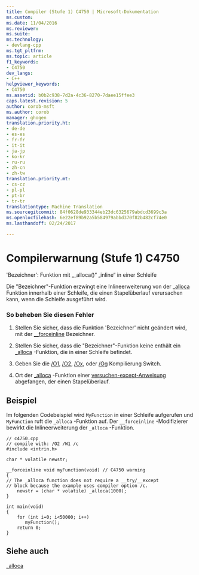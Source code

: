 ```yaml
---
title: Compiler (Stufe 1) C4750 | Microsoft-Dokumentation
ms.custom: 
ms.date: 11/04/2016
ms.reviewer: 
ms.suite: 
ms.technology:
- devlang-cpp
ms.tgt_pltfrm: 
ms.topic: article
f1_keywords:
- C4750
dev_langs:
- C++
helpviewer_keywords:
- C4750
ms.assetid: b0b2c938-7d2a-4c36-8270-7daee15ffee3
caps.latest.revision: 5
author: corob-msft
ms.author: corob
manager: ghogen
translation.priority.ht:
- de-de
- es-es
- fr-fr
- it-it
- ja-jp
- ko-kr
- ru-ru
- zh-cn
- zh-tw
translation.priority.mt:
- cs-cz
- pl-pl
- pt-br
- tr-tr
translationtype: Machine Translation
ms.sourcegitcommit: 84f0628de933344eb23dc6325679abdcd3699c3a
ms.openlocfilehash: 6e22ef89b92a5b584979abbd370f82b482cf74e0
ms.lasthandoff: 02/24/2017

---
```

# <a name="compiler-warning-level-1-c4750"></a>Compilerwarnung (Stufe 1) C4750
'Bezeichner': Funktion mit „_alloca()“ „inline“ in einer Schleife  
  
 Die "Bezeichner"-Funktion erzwingt eine Inlineerweiterung von der [_alloca](../../c-runtime-library/reference/alloca.md) Funktion innerhalb einer Schleife, die einen Stapelüberlauf verursachen kann, wenn die Schleife ausgeführt wird.  
  
### <a name="to-correct-this-error"></a>So beheben Sie diesen Fehler  
  
1.  Stellen Sie sicher, dass die Funktion 'Bezeichner' nicht geändert wird, mit der [__forceinline](../../cpp/inline-functions-cpp.md) Bezeichner.  
  
2.  Stellen Sie sicher, dass die "Bezeichner"-Funktion keine enthält ein [_alloca](../../c-runtime-library/reference/alloca.md) -Funktion, die in einer Schleife befindet.  
  
3.  Geben Sie die [/O1](../../build/reference/o1-o2-minimize-size-maximize-speed.md), [/O2](../../build/reference/o1-o2-minimize-size-maximize-speed.md), [/Ox](../../build/reference/ox-full-optimization.md), oder [/Og](../../build/reference/og-global-optimizations.md) Kompilierung Switch.  
  
4.  Ort der [_alloca](../../c-runtime-library/reference/alloca.md) -Funktion einer [versuchen-except-Anweisung](../../cpp/try-except-statement.md) abgefangen, der einen Stapelüberlauf.  
  
## <a name="example"></a>Beispiel  
 Im folgenden Codebeispiel wird `MyFunction` in einer Schleife aufgerufen und `MyFunction` ruft die `_alloca` -Funktion auf. Der `__forceinline` -Modifizierer bewirkt die Inlineerweiterung der `_alloca` -Funktion.  
  
```  
// c4750.cpp  
// compile with: /O2 /W1 /c  
#include <intrin.h>  
  
char * volatile newstr;  
  
__forceinline void myFunction(void) // C4750 warning  
{  
// The _alloca function does not require a __try/__except   
// block because the example uses compiler option /c.  
    newstr = (char * volatile) _alloca(1000);  
}  
  
int main(void)  
{  
    for (int i=0; i<50000; i++)  
       myFunction();  
    return 0;  
}  
```  
  
## <a name="see-also"></a>Siehe auch  
 [_alloca](../../c-runtime-library/reference/alloca.md)
